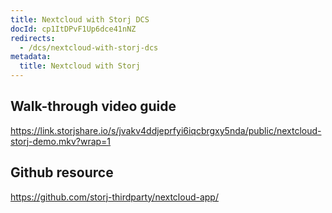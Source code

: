 ```yaml
---
title: Nextcloud with Storj DCS
docId: cp1ItDPvF1Up6dce41nNZ
redirects:
  - /dcs/nextcloud-with-storj-dcs
metadata:
  title: Nextcloud with Storj
---
```


## Walk-through video guide

<https://link.storjshare.io/s/jvakv4ddjeprfyi6iqcbrgxy5nda/public/nextcloud-storj-demo.mkv?wrap=1>

## Github resource

<https://github.com/storj-thirdparty/nextcloud-app/>
